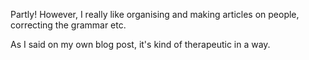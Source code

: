Partly! However, I really like organising and making articles on people, correcting the grammar etc.

As I said on my own blog post, it's kind of therapeutic in a way.